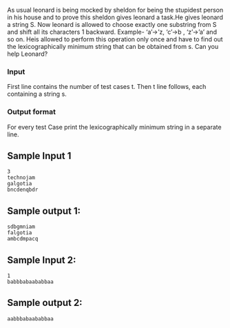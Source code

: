 
As usual leonard is being mocked by sheldon for being the stupidest person in his house and to prove this sheldon gives leonard a task.He gives leonard a string S. Now leonard is  allowed to choose exactly one substring from S and shift all its characters 1 backward. Example- ‘a’->’z, ‘c’->b , ‘z’->’a’ and so on. Heis allowed to perform this operation only once and have to find out the lexicographically minimum string that can be obtained from s. Can you help Leonard?

### Input
First line contains the number of test cases t. Then t line follows, each containing a string s.
### Output format
For every test Case print the lexicographically minimum string in a separate line.

## Sample Input 1
```
3
technojam
galgotia
bncdenqbdr
```

## Sample output 1:
```
sdbgmniam
falgotia
ambcdmpacq
```


## Sample Input 2:
```
1
babbbabaababbaa
```

## Sample output 2:
```
aabbbabaababbaa
```
